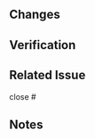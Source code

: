 ## Changes
<!-- Briefly describe what you've changed -->

## Verification
<!-- Describe how you verified the changes and their effects -->

## Related Issue
<!-- enter issue number -->
close #

## Notes
<!-- Any additional information, references, or future tasks -->
